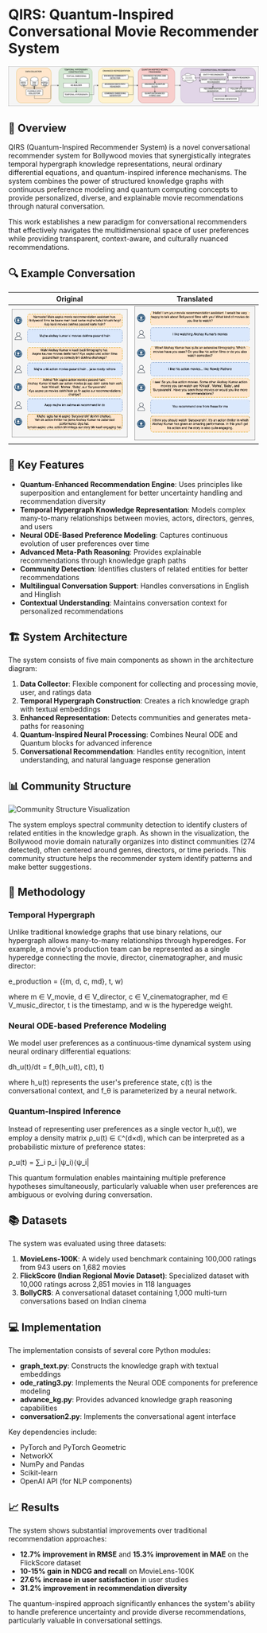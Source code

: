# QIRS: Quantum-Inspired Conversational Movie Recommender System

![System Architecture](architecture.png)

## 📌 Overview

QIRS (Quantum-Inspired Recommender System) is a novel conversational recommender system for Bollywood movies that synergistically integrates temporal hypergraph knowledge representations, neural ordinary differential equations, and quantum-inspired inference mechanisms. The system combines the power of structured knowledge graphs with continuous preference modeling and quantum computing concepts to provide personalized, diverse, and explainable movie recommendations through natural conversation.

This work establishes a new paradigm for conversational recommenders that effectively navigates the multidimensional space of user preferences while providing transparent, context-aware, and culturally nuanced recommendations.

## 🔍 Example Conversation

| Original | Translated |
|:---:|:---:|
| ![Original](conversation.png) | ![Translated](conversation_eng.png) |


## 🌟 Key Features

- **Quantum-Enhanced Recommendation Engine**: Uses principles like superposition and entanglement for better uncertainty handling and recommendation diversity
- **Temporal Hypergraph Knowledge Representation**: Models complex many-to-many relationships between movies, actors, directors, genres, and users
- **Neural ODE-Based Preference Modeling**: Captures continuous evolution of user preferences over time
- **Advanced Meta-Path Reasoning**: Provides explainable recommendations through knowledge graph paths
- **Community Detection**: Identifies clusters of related entities for better recommendations
- **Multilingual Conversation Support**: Handles conversations in English and Hinglish
- **Contextual Understanding**: Maintains conversation context for personalized recommendations

## 🏗️ System Architecture

The system consists of five main components as shown in the architecture diagram:

1. **Data Collector**: Flexible component for collecting and processing movie, user, and ratings data
2. **Temporal Hypergraph Construction**: Creates a rich knowledge graph with textual embeddings
3. **Enhanced Representation**: Detects communities and generates meta-paths for reasoning
4. **Quantum-Inspired Neural Processing**: Combines Neural ODE and Quantum blocks for advanced inference
5. **Conversational Recommendation**: Handles entity recognition, intent understanding, and natural language response generation

## 📊 Community Structure

![Community Structure Visualization](quantum_community_structure.png)

The system employs spectral community detection to identify clusters of related entities in the knowledge graph. As shown in the visualization, the Bollywood movie domain naturally organizes into distinct communities (274 detected), often centered around genres, directors, or time periods. This community structure helps the recommender system identify patterns and make better suggestions.

## 🔬 Methodology

### Temporal Hypergraph

Unlike traditional knowledge graphs that use binary relations, our hypergraph allows many-to-many relationships through hyperedges. For example, a movie's production team can be represented as a single hyperedge connecting the movie, director, cinematographer, and music director:

e_production = ({m, d, c, md}, t, w)

where m ∈ V_movie, d ∈ V_director, c ∈ V_cinematographer, md ∈ V_music_director, t is the timestamp, and w is the hyperedge weight.

### Neural ODE-based Preference Modeling

We model user preferences as a continuous-time dynamical system using neural ordinary differential equations:

dh_u(t)/dt = f_θ(h_u(t), c(t), t)

where h_u(t) represents the user's preference state, c(t) is the conversational context, and f_θ is parameterized by a neural network.

### Quantum-Inspired Inference

Instead of representing user preferences as a single vector h_u(t), we employ a density matrix ρ_u(t) ∈ ℂ^(d×d), which can be interpreted as a probabilistic mixture of preference states:

ρ_u(t) = ∑_i p_i |ψ_i⟩⟨ψ_i|

This quantum formulation enables maintaining multiple preference hypotheses simultaneously, particularly valuable when user preferences are ambiguous or evolving during conversation.

## 📚 Datasets

The system was evaluated using three datasets:

1. **MovieLens-100K**: A widely used benchmark containing 100,000 ratings from 943 users on 1,682 movies
2. **FlickScore (Indian Regional Movie Dataset)**: Specialized dataset with 10,000 ratings across 2,851 movies in 118 languages 
3. **BollyCRS**: A conversational dataset containing 1,000 multi-turn conversations based on Indian cinema

## 💻 Implementation

The implementation consists of several core Python modules:

- **graph_text.py**: Constructs the knowledge graph with textual embeddings
- **ode_rating3.py**: Implements the Neural ODE components for preference modeling
- **advance_kg.py**: Provides advanced knowledge graph reasoning capabilities
- **conversation2.py**: Implements the conversational agent interface

Key dependencies include:
- PyTorch and PyTorch Geometric
- NetworkX
- NumPy and Pandas
- Scikit-learn
- OpenAI API (for NLP components)

## 📈 Results

The system shows substantial improvements over traditional recommendation approaches:

- **12.7% improvement in RMSE** and **15.3% improvement in MAE** on the FlickScore dataset
- **10-15% gain in NDCG and recall** on MovieLens-100K
- **27.6% increase in user satisfaction** in user studies
- **31.2% improvement in recommendation diversity**

The quantum-inspired approach significantly enhances the system's ability to handle preference uncertainty and provide diverse recommendations, particularly valuable in conversational settings.



